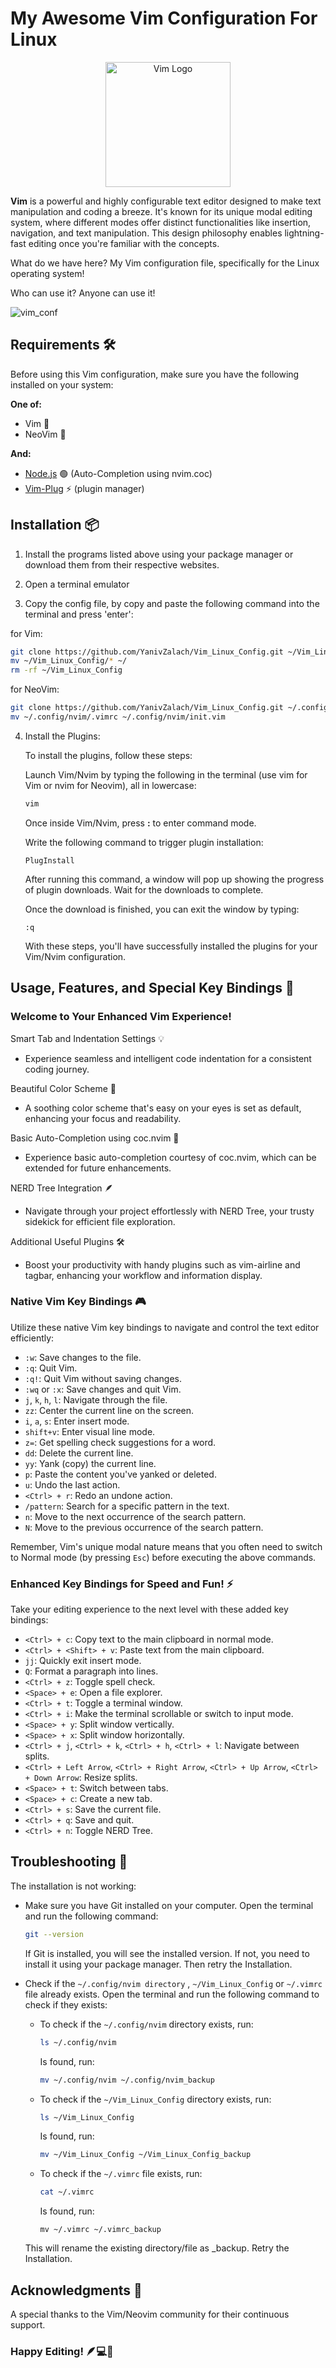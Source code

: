 # My Awesome Vim Configuration For Linux

<p align="center">
  <img width="200" src="https://upload.wikimedia.org/wikipedia/commons/thumb/9/9f/Vimlogo.svg/1200px-Vimlogo.svg.png" alt="Vim Logo">
</p>

**Vim** is a powerful and highly configurable text editor designed to make text manipulation and coding a breeze. It's known for its unique modal editing system, where different modes offer distinct functionalities like insertion, navigation, and text manipulation. This design philosophy enables lightning-fast editing once you're familiar with the concepts.


What do we have here? My Vim configuration file, specifically for the Linux operating system! 

Who can use it? Anyone can use it!


![vim_conf](https://github.com/YanivZalach/qtile-config/assets/131461377/7dc0cb1f-13a9-40e9-89c7-81e67cfa7901)


## Requirements 🛠️

Before using this Vim configuration, make sure you have the following installed on your system:

**One of:**
- Vim 📜
- NeoVim 📜

**And:**
- [Node.js](https://github.com/nodejs/node) 🟢 (Auto-Completion using nvim.coc)
- [Vim-Plug](https://github.com/junegunn/vim-plug) ⚡️ (plugin manager)



## Installation 📦

1. Install the programs listed above using your package manager or download them from their respective websites.

2. Open a terminal emulator
   
3. Copy the config file, by copy and paste the following command into the terminal and press 'enter':

  for Vim:
  ```bash
  git clone https://github.com/YanivZalach/Vim_Linux_Config.git ~/Vim_Linux_Config
  mv ~/Vim_Linux_Config/* ~/
  rm -rf ~/Vim_Linux_Config
  ```

  for NeoVim:
  ```bash
  git clone https://github.com/YanivZalach/Vim_Linux_Config.git ~/.config/nvim
  mv ~/.config/nvim/.vimrc ~/.config/nvim/init.vim
  ```
4. Install the Plugins:
   
   To install the plugins, follow these steps:
   
   Launch Vim/Nvim by typing the following in the terminal (use vim for Vim or nvim for Neovim), all in lowercase:
   ```bash
   vim
   ```
   Once inside Vim/Nvim, press **:** to enter command mode.

   Write the following command to trigger plugin installation:
   ```
   PlugInstall
   ```
   After running this command, a window will pop up showing the progress of plugin downloads. Wait for the downloads to complete.

   Once the download is finished, you can exit the window by typing:
   ```
   :q
   ```
   With these steps, you'll have successfully installed the plugins for your Vim/Nvim configuration.
   

## Usage, Features, and Special Key Bindings 🚀
### Welcome to Your Enhanced Vim Experience!

Smart Tab and Indentation Settings 💡
  * Experience seamless and intelligent code indentation for a consistent coding journey.

Beautiful Color Scheme 🌈
  * A soothing color scheme that's easy on your eyes is set as default, enhancing your focus and readability.
  
Basic Auto-Completion using coc.nvim 🔌
  
  * Experience basic auto-completion courtesy of coc.nvim, which can be extended for future enhancements.
    
NERD Tree Integration 🪶
  * Navigate through your project effortlessly with NERD Tree, your trusty sidekick for efficient file exploration.
  
Additional Useful Plugins 🛠️
  * Boost your productivity with handy plugins such as vim-airline and tagbar, enhancing your workflow and information display.

### Native Vim Key Bindings 🎮

Utilize these native Vim key bindings to navigate and control the text editor efficiently:

- `:w`: Save changes to the file.
- `:q`: Quit Vim.
- `:q!`: Quit Vim without saving changes.
- `:wq` or `:x`: Save changes and quit Vim.
- `j`, `k`, `h`, `l`: Navigate through the file.
- `zz`: Center the current line on the screen.
- `i`, `a`, `s`: Enter insert mode.
- `shift+v`: Enter visual line mode.
- `z=`: Get spelling check suggestions for a word.
- `dd`: Delete the current line.
- `yy`: Yank (copy) the current line.
- `p`: Paste the content you've yanked or deleted.
- `u`: Undo the last action.
- `<Ctrl> + r`: Redo an undone action.
- `/pattern`: Search for a specific pattern in the text.
- `n`: Move to the next occurrence of the search pattern.
- `N`: Move to the previous occurrence of the search pattern.

Remember, Vim's unique modal nature means that you often need to switch to Normal mode (by pressing `Esc`) before executing the above commands.

### Enhanced Key Bindings for Speed and Fun! ⚡️

Take your editing experience to the next level with these added key bindings:

- `<Ctrl> + c`: Copy text to the main clipboard in normal mode.
- `<Ctrl> + <Shift> + v`: Paste text from the main clipboard.
- `jj`: Quickly exit insert mode.
- `Q`: Format a paragraph into lines.
- `<Ctrl> + z`: Toggle spell check.
- `<Space> + e`: Open a file explorer.
- `<Ctrl> + t`: Toggle a terminal window.
- `<Ctrl> + i`: Make the terminal scrollable or switch to input mode.
- `<Space> + y`: Split window vertically.
- `<Space> + x`: Split window horizontally.
- `<Ctrl> + j`, `<Ctrl> + k`, `<Ctrl> + h`, `<Ctrl> + l`: Navigate between splits.
- `<Ctrl> + Left Arrow`, `<Ctrl> + Right Arrow`, `<Ctrl> + Up Arrow`, `<Ctrl> + Down Arrow`: Resize splits.
- `<Space> + t`: Switch between tabs.
- `<Space> + c`: Create a new tab.
- `<Ctrl> + s`: Save the current file.
- `<Ctrl> + q`: Save and quit.
- `<Ctrl> + n`: Toggle NERD Tree.



## Troubleshooting 🔧

The installation is not working:

* Make sure you have Git installed on your computer.
  Open the terminal and run the following command:
  ```bash
  git --version
  ```
  If Git is installed, you will see the installed version. If not, you need to install it using your package manager.
  Then retry the Installation.
  
* Check if the `~/.config/nvim directory` , `~/Vim_Linux_Config` or `~/.vimrc` file already exists.
  Open the terminal and run the following command to check if they exists:

  - To check if the `~/.config/nvim` directory exists, run:
      ```bash
      ls ~/.config/nvim
      ```
      Is found, run:
      ```bash
      mv ~/.config/nvim ~/.config/nvim_backup
      ```
  - To check if the `~/Vim_Linux_Config` directory exists, run:
      ```bash
      ls ~/Vim_Linux_Config
      ```
      Is found, run:
      ```bash
      mv ~/Vim_Linux_Config ~/Vim_Linux_Config_backup
      ```
  - To check if the `~/.vimrc` file exists, run:
      ```bash
      cat ~/.vimrc
      ```
      Is found, run:
      ```
      mv ~/.vimrc ~/.vimrc_backup
      ```
  This will rename the existing directory/file as _backup.
  Retry the Installation.
  
## Acknowledgments 🙏

A special thanks to the Vim/Neovim community for their continuous support.

### Happy Editing! 🪶💻🐍
